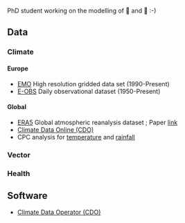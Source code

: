 PhD student working on the modelling of 🦟 and 🦠 :-)

## Data
### Climate
#### Europe 
- [EMO](https://data.jrc.ec.europa.eu/dataset/0bd84be4-cec8-4180-97a6-8b3adaac4d26#dataaccess) High resolution gridded data set (1990-Present)
- [E-OBS](https://www.ecad.eu/download/ensembles/download.php) Daily observational dataset (1950-Present)
#### Global
- [ERA5](https://cds.climate.copernicus.eu/cdsapp#!/dataset/reanalysis-era5-complete?tab=overview) Global atmospheric reanalysis dataset ; Paper [link](https://doi.org/10.1002/qj.3803)
- [Climate Data Online (CDO)](https://www.ncei.noaa.gov/cdo-web/)
- CPC analysis for [temperature](https://psl.noaa.gov/data/gridded/data.cpc.globaltemp.html) and [rainfall](https://psl.noaa.gov/data/gridded/data.cpc.globalprecip.html)

  
### Vector


### Health

## Software
- [Climate Data Operator (CDO)](https://code.mpimet.mpg.de/projects/cdo)

<!--
**Mgarrizor/Mgarrizor** is a ✨ _special_ ✨ repository because its `README.md` (this file) appears on your GitHub profile.

Here are some ideas to get you started:

- 🔭 I’m currently working on ...
- 🌱 I’m currently learning ...
- 👯 I’m looking to collaborate on ...
- 🤔 I’m looking for help with ...
- 💬 Ask me about ...
- 📫 How to reach me: ...
- 😄 Pronouns: ...
- ⚡ Fun fact: ...
-->
